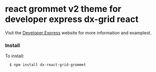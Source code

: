 # react grommet v2 theme for developer express dx-grid react

Visit the [Developer Express](https://devexpress.github.io/devextreme-reactive/react/grid/) website for more information and examplest.

### Install

  To install:

  ```
    $ npm install dx-react-grid-grommet
  ```
